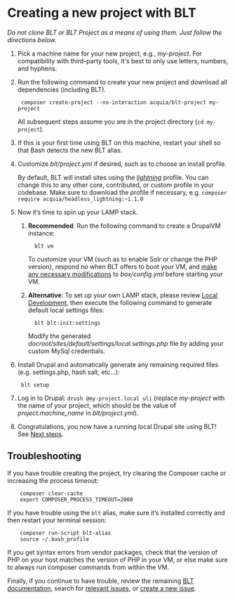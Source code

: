 # Creating a new project with BLT

*Do not clone BLT or BLT Project as a means of using them. Just follow the directions below.*

1. Pick a machine name for your new project, e.g., *my-project*. For compatibility with third-party tools, it's best to only use letters, numbers, and hyphens.

1. Run the following command to create your new project and download all dependencies (including BLT).

        composer create-project --no-interaction acquia/blt-project my-project

    All subsequent steps assume you are in the project directory (`cd my-project`).

1. If this is your first time using BLT on this machine, restart your shell so that Bash detects the new BLT alias.

1. Customize *blt/project.yml* if desired, such as to choose an install profile.

    By default, BLT will install sites using the [*lightning*](https://github.com/acquia/lightning) profile. You can change this to any other core, contributed, or custom profile in your codebase. Make sure to download the profile if necessary, e.g. `composer require acquia/headless_lightning:~1.1.0`

1. Now it’s time to spin up your LAMP stack.

    1. **Recommended**: Run the following command to create a DrupalVM instance:

             blt vm

       To customize your VM (such as to enable Solr or change the PHP version), respond *no* when BLT offers to boot your VM, and [make any necessary modifications](http://docs.drupalvm.com/en/latest/getting-started/configure-drupalvm/) to *box/config.yml* before starting your VM.

    1. **Alternative**: To set up your own LAMP stack, please review [Local Development](http://blt.readthedocs.io/en/8.x/readme/local-development/), then execute the following command to generate default local settings files:

             blt blt:init:settings

       Modify the generated *docroot/sites/default/settings/local.settings.php* file by adding your custom MySql credentials.

1. Install Drupal and automatically generate any remaining required files (e.g. settings.php, hash salt, etc...):

        blt setup

1. Log in to Drupal: `drush @my-project.local uli` (replace *my-project* with the name of your project, which should be the value of *project.machine_name* in *blt/project.yml*).

1. Congratulations, you now have a running local Drupal site using BLT! See [Next steps](next-steps.md).

## Troubleshooting

If you have trouble creating the project, try clearing the Composer cache or increasing the process timeout:

        composer clear-cache
        export COMPOSER_PROCESS_TIMEOUT=2000

If you have trouble using the `blt` alias, make sure it’s installed correctly and then restart your terminal session:

        composer run-script blt-alias
        source ~/.bash_profile

If you get syntax errors from vendor packages, check that the version of PHP on your host matches the version of PHP in your VM, or else make sure to always run composer commands from within the VM.

Finally, if you continue to have trouble, review the remaining [BLT documentation](http://blt.readthedocs.io/en/latest/), search for [relevant issues](https://github.com/acquia/blt/issues), or [create a new issue](https://github.com/acquia/blt/issues/new).
